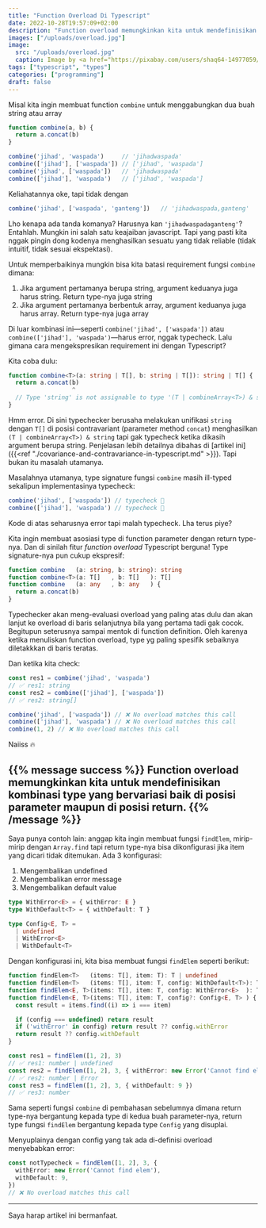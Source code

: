 ```yaml
---
title: "Function Overload Di Typescript"
date: 2022-10-28T19:57:09+02:00
description: "Function overload memungkinkan kita untuk mendefinisikan kombinasi type yang bervariasi baik di posisi parameter maupun di posisi return."
images: ["/uploads/overload.jpg"]
image:
  src: "/uploads/overload.jpg"
  caption: Image by <a href="https://pixabay.com/users/shaq64-14977059/?utm_source=link-attribution&amp;utm_medium=referral&amp;utm_campaign=image&amp;utm_content=4780853">Stephan Westphal</a> from <a href="https://pixabay.com//?utm_source=link-attribution&amp;utm_medium=referral&amp;utm_campaign=image&amp;utm_content=4780853">Pixabay</a>
tags: ["typescript", "types"]
categories: ["programming"]
draft: false
---
```


Misal kita ingin membuat function `combine` untuk menggabungkan dua buah string atau array

```ts
function combine(a, b) {
  return a.concat(b)
}

combine('jihad', 'waspada')     // 'jihadwaspada'
combine(['jihad'], ['waspada']) // ['jihad', 'waspada']
combine('jihad', ['waspada'])   // 'jihadwaspada'
combine(['jihad'], 'waspada')   // ['jihad', 'waspada']
```

Keliahatannya oke, tapi tidak dengan

```ts
combine('jihad', ['waspada', 'ganteng'])   // 'jihadwaspada,ganteng'
```

Lho kenapa ada tanda komanya? Harusnya kan `'jihadwaspadaganteng'`? Entahlah. Mungkin ini salah satu keajaiban javascript. Tapi yang pasti kita nggak pingin dong kodenya menghasilkan sesuatu yang tidak reliable (tidak intuitif, tidak sesuai ekspektasi).

Untuk memperbaikinya mungkin bisa kita batasi requirement fungsi `combine` dimana:
1. Jika argument pertamanya berupa string, argument keduanya juga harus string. Return type-nya juga string
2. Jika argument pertamanya berbentuk array, argument keduanya juga harus array. Return type-nya juga array

Di luar kombinasi ini—seperti `combine('jihad', ['waspada'])` atau `combine(['jihad'], 'waspada')`—harus error, nggak typecheck. Lalu gimana cara mengekspresikan requirement ini dengan Typescript?

Kita coba dulu:

```ts
function combine<T>(a: string | T[], b: string | T[]): string | T[] {
  return a.concat(b)
                  ^
  // Type 'string' is not assignable to type '(T | combineArray<T>) & string'
}
```

Hmm error. Di sini typechecker berusaha melakukan unifikasi `string` dengan `T[]` di posisi contravariant (parameter method `concat`) menghasilkan `(T | combineArray<T>) & string` tapi gak typecheck ketika dikasih argument berupa string. Penjelasan lebih detailnya dibahas di [artikel ini]({{<ref "./covariance-and-contravariance-in-typescript.md" >}}). Tapi bukan itu masalah utamanya.

Masalahnya utamanya, type signature fungsi `combine` masih ill-typed sekalipun implementasinya typecheck:

```ts
combine('jihad', ['waspada']) // typecheck 🤨
combine(['jihad'], 'waspada') // typecheck 🤨
```

Kode di atas seharusnya error tapi malah typecheck. Lha terus piye?

Kita ingin membuat asosiasi type di function parameter dengan return type-nya. Dan di sinilah fitur _function overload_ Typescript berguna! Type signature-nya pun cukup ekspresif:

```ts
function combine   (a: string, b: string): string
function combine<T>(a: T[]   , b: T[]   ): T[]
function combine   (a: any   , b: any   ) {
  return a.concat(b)
}
```

Typechecker akan meng-evaluasi overload yang paling atas dulu dan akan lanjut ke overload di baris selanjutnya bila yang pertama tadi gak cocok. Begitupun seterusnya sampai mentok di function definition. Oleh karenya ketika menuliskan function overload, type yg paling spesifik sebaiknya diletakkkan di baris teratas.

Dan ketika kita check:

```ts
const res1 = combine('jihad', 'waspada')
// ✅ res1: string
const res2 = combine(['jihad'], ['waspada'])
// ✅ res2: string[]

combine('jihad', ['waspada']) // ❌ No overload matches this call
combine(['jihad'], 'waspada') // ❌ No overload matches this call
combine(1, 2) // ❌ No overload matches this call
```

Naiiss 🔥

{{% message success %}}
  Function overload memungkinkan kita untuk mendefinisikan kombinasi type yang bervariasi baik di posisi parameter maupun di posisi return.
{{% /message %}}
---

Saya punya contoh lain: anggap kita ingin membuat fungsi `findElem`, mirip-mirip dengan `Array.find` tapi return type-nya bisa dikonfigurasi jika item yang dicari tidak ditemukan. Ada 3 konfigurasi:
1. Mengembalikan undefined
2. Mengembalikan error message
3. Mengembalikan default value

```ts
type WithError<E> = { withError: E }
type WithDefault<T> = { withDefault: T }

type Config<E, T> =
  | undefined
  | WithError<E>
  | WithDefault<T>
```

Dengan konfigurasi ini, kita bisa membuat fungsi `findElem` seperti berikut:

```ts
function findElem<T>   (items: T[], item: T): T | undefined
function findElem<T>   (items: T[], item: T, config: WithDefault<T>): T
function findElem<E, T>(items: T[], item: T, config: WithError<E>  ): T | E
function findElem<E, T>(items: T[], item: T, config?: Config<E, T> ) {
  const result = items.find((i) => i === item)

  if (config === undefined) return result
  if ('withError' in config) return result ?? config.withError
  return result ?? config.withDefault
}

const res1 = findElem([1, 2], 3)
// ✅ res1: number | undefined
const res2 = findElem([1, 2], 3, { withError: new Error('Cannot find elem') })
// ✅ res2: number | Error
const res3 = findElem([1, 2], 3, { withDefault: 9 })
// ✅ res3: number
```

Sama seperti fungsi `combine` di pembahasan sebelumnya dimana return type-nya bergantung kepada type di kedua buah parameter-nya, return type fungsi `findElem` bergantung kepada type `Config` yang disuplai.

Menyuplainya dengan config yang tak ada di-definisi overload menyebabkan error:

```ts
const notTypecheck = findElem([1, 2], 3, {
  withError: new Error('Cannot find elem'),
  withDefault: 9,
})
// ❌ No overload matches this call
```

---

Saya harap artikel ini bermanfaat.
